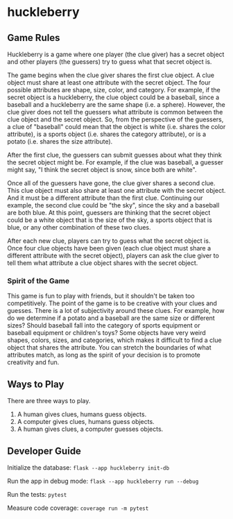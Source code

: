 # huckleberry

## Game Rules

Huckleberry is a game where one player (the clue giver) has a secret object and other players (the guessers) try to guess what that secret object is.

The game begins when the clue giver shares the first clue object. A clue object must share at least one attribute with the secret object. The four possible attributes are shape, size, color, and category. For example, if the secret object is a huckleberry, the clue object could be a baseball, since a baseball and a huckleberry are the same shape (i.e. a sphere). However, the clue giver does not tell the guessers what attribute is common between the clue object and the secret object. So, from the perspective of the guessers, a clue of "baseball" could mean that the object is white (i.e. shares the color attribute), is a sports object (i.e. shares the category attribute), or is a potato (i.e. shares the size attribute).

After the first clue, the guessers can submit guesses about what they think the secret object might be. For example, if the clue was baseball, a guesser might say, "I think the secret object is snow, since both are white".

Once all of the guessers have gone, the clue giver shares a second clue. This clue object must also share at least one attribute with the secret object. And it must be a different attribute than the first clue. Continuing our example, the second clue could be "the sky", since the sky and a baseball are both blue. At this point, guessers are thinking that the secret object could be a white object that is the size of the sky, a sports object that is blue, or any other combination of these two clues.

After each new clue, players can try to guess what the secret object is. Once four clue objects have been given (each clue object must share a different attribute with the secret object), players can ask the clue giver to tell them what attribute a clue object shares with the secret object.

### Spirit of the Game

This game is fun to play with friends, but it shouldn't be taken too competitively. The point of the game is to be creative with your clues and guesses. There is a lot of subjectivity around these clues. For example, how do we determine if a potato and a baseball are the same size or different sizes? Should baseball fall into the category of sports equipment or baseball equipment or children's toys? Some objects have very weird shapes, colors, sizes, and categories, which makes it difficult to find a clue object that shares the attribute. You can stretch the boundaries of what attributes match, as long as the spirit of your decision is to promote creativity and fun.

## Ways to Play

There are three ways to play.

1. A human gives clues, humans guess objects.
2. A computer gives clues, humans guess objects.
3. A human gives clues, a computer guesses objects.

## Developer Guide

Initialize the database: `flask --app huckleberry init-db`

Run the app in debug mode: `flask --app huckleberry run --debug`

Run the tests: `pytest`

Measure code coverage: `coverage run -m pytest`